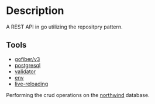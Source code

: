 ##


# Description
A REST API in go utilizing the repositpry pattern.

## Tools
- [gofiber/v3](https://github.com/gofiber/fiber) 
- [postgresql](https://github.com/lib/pq)
- [validator](https://github.com/go-playground/validator)
- [env](https://github.com/joho/godotenv)
- [live-reloading](https://github.com/air-verse/air)

Performing the crud operations on the [northwind](https://github.com/pthom/northwind_psql) database.


